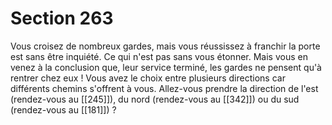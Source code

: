 # Section 263

Vous croisez de nombreux gardes, mais vous réussissez à franchir la porte est sans être inquiété. Ce qui n'est pas sans vous étonner. Mais vous en venez à la conclusion que, leur service terminé, les gardes ne pensent qu'à rentrer chez eux ! Vous avez le choix entre plusieurs directions car différents chemins s'offrent à vous. Allez-vous prendre la direction de l'est (rendez-vous au [[245]]), du nord (rendez-vous au [[342]]) ou du sud (rendez-vous au [[181]]) ?
